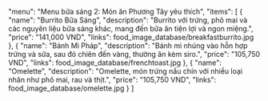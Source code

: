 "menu": "Menu bữa sáng 2: Món ăn Phương Tây yêu thích",
"items": [
    {
    "name": "Burrito Bữa Sáng",
    "description": "Burrito với trứng, phô mai và các nguyên liệu bữa sáng khác, mang đến bữa ăn tiện lợi và ngon miệng.",
    "price": "141,000 VND",
    "links": food_image_database/breakfastburrito.jpg
    },
    {
    "name": "Bánh Mì Pháp",
    "description": "Bánh mì nhúng vào hỗn hợp trứng và sữa, sau đó chiên đến vàng, thường ăn kèm siro.",
    "price": "105,750 VND",
    "links": food_image_database/frenchtoast.jpg
    },
    {
    "name": "Omelette",
    "description": "Omelette, món trứng nấu chín với nhiều loại nhân như phô mai, rau và thịt.",
    "price": "105,750 VND",
    "links": food_image_database/omelette.jpg
    }
]